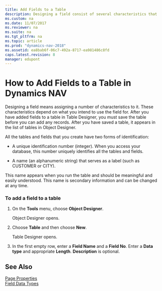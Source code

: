 ```yaml
---
title: Add Fields to a Table
description: Designing a field consist of several characteristics that depend on usability. Tables and fields are identified by unique identification number or a name.
ms.custom: na
ms.date: 11/07/2017
ms.reviewer: na
ms.suite: na
ms.tgt_pltfrm: na
ms.topic: article
ms.prod: "dynamics-nav-2018"
ms.assetid: ea8bab6f-06c7-492a-8717-ea981486c8fd
caps.latest.revision: 8
manager: edupont
---
```

# How to Add Fields to a Table in Dynamics NAV
Designing a field means assigning a number of characteristics to it. These characteristics depend on what you intend to use the field for. After you have added fields to a table in Table Designer, you must save the table before you can add any records. After you have saved a table, it appears in the list of tables in Object Designer.  
  
 All the tables and fields that you create have two forms of identification:  
  
-   A unique identification number \(integer\). When you access your database, this number uniquely identifies all the tables and fields.  
  
-   A name \(an alphanumeric string\) that serves as a label \(such as CUSTOMER or CITY\).  
  
 This name appears when you run the table and should be meaningful and easily understood. This name is secondary information and can be changed at any time.  
  
### To add a field to a table  
  
1.  On the **Tools** menu, choose **Object Designer**.  
  
     Object Designer opens.  
  
2.  Choose **Table** and then choose **New**.  
  
     Table Designer opens.  
  
3.  In the first empty row, enter a **Field Name** and a **Field No**. Enter a **Data type** and appropriate **Length**. **Description** is optional.  
  
## See Also  
 [Page Properties](Page-Properties.md)   
 [Field Data Types](Field-Data-Types.md)